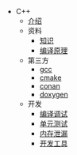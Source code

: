 * C++
  * [介绍](README.md)
  * 资料
    * [知识](material/kb.md)
    * [编译原理](material/compile.md)
  * 第三方
    * [gcc](third/gcc.md)
    * [cmake](third/cmake.md)
    * [conan](third/conan.md)
    * [doxygen](https://github.com/andrewwang79/cpp.practice/tree/master/doxygen)
  * 开发
    * [编译调试](dev/common.md)
    * [单元测试](dev/ut.md)
    * [内存泄漏](dev/leak.md)
    * [开发工具](dev/tool.md)
